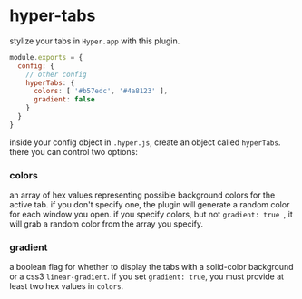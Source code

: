 # hyper-tabs

stylize your tabs in `Hyper.app` with this plugin.

```js
module.exports = {
  config: {
    // other config
    hyperTabs: {
      colors: [ '#b57edc', '#4a8123' ],
      gradient: false
    }
  }
}
```

inside your config object in `.hyper.js`, create an object called `hyperTabs`. there you can control two options:

### colors

an array of hex values representing possible background colors for the active tab. if you don't specify one, the plugin will generate a random color for each window you open. if you specify colors, but not `gradient: true `, it will grab a random color from the array you specify.

### gradient

a boolean flag for whether to display the tabs with a solid-color background or a css3 `linear-gradient`. if you set `gradient: true`, you must provide at least two hex values in `colors`.
